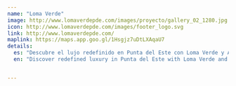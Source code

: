 ```yaml
---
name: "Loma Verde"
image: http://www.lomaverdepde.com/images/proyecto/gallery_02_1280.jpg
icon: http://www.lomaverdepde.com/images/footer_logo.svg
link: http://www.lomaverdepde.com/
maplink: https://maps.app.goo.gl/1Hsgjz7uDtLXAqaU7
details: 
  es: "Descubre el lujo redefinido en Punta del Este con Loma Verde y Armani/Casa, donde la elegancia y sofisticación alcanzan su máxima expresión. Vive la exclusividad en un proyecto único diseñado por Marcelo Daglio, combinando estilo, calidad y prestigio en cada rincón."
  en: "Discover redefined luxury in Punta del Este with Loma Verde and Armani/Casa, where elegance and sophistication reach their highest expression. Experience exclusivity in a unique project designed by Marcelo Daglio, combining style, quality, and prestige in every corner."


---
```

